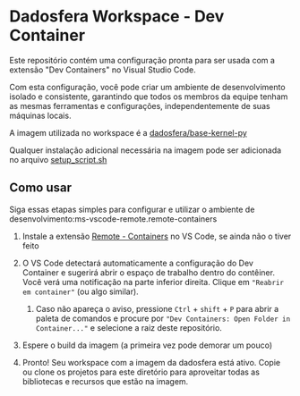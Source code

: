 # Dadosfera Workspace - Dev Container

Este repositório contém uma configuração pronta para ser usada com a extensão "Dev Containers" no Visual Studio Code.

Com esta configuração, você pode criar um ambiente de desenvolvimento isolado e consistente, garantindo que todos os membros da equipe tenham as mesmas ferramentas e configurações, independentemente de suas máquinas locais.

A imagem utilizada no workspace é a [dadosfera/base-kernel-py](https://hub.docker.com/r/dadosfera/base-kernel-py)

Qualquer instalação adicional necessária na imagem pode ser adicionada no arquivo [setup_script.sh](./.devcontainer/setup_script.sh)

## Como usar

Siga essas etapas simples para configurar e utilizar o ambiente de desenvolvimento:ms-vscode-remote.remote-containers

1. Instale a extensão [Remote - Containers](https://marketplace.visualstudio.com/items?itemName=ms-vscode-remote.remote-containers) no VS Code, se ainda não o tiver feito

2. O VS Code detectará automaticamente a configuração do Dev Container e sugerirá abrir o espaço de trabalho dentro do contêiner. Você verá uma notificação na parte inferior direita. Clique em `"Reabrir em container"` (ou algo similar).

   1. Caso não apareça o aviso, pressione `Ctrl` + `shift` + `P` para abrir a paleta de comandos e procure por `"Dev Containers: Open Folder in Container..."` e selecione a raiz deste repositório.

3. Espere o build da imagem (a primeira vez pode demorar um pouco)

4. Pronto! Seu workspace com a imagem da dadosfera está ativo. Copie ou clone os projetos para este diretório para aproveitar todas as bibliotecas e recursos que estão na imagem.
